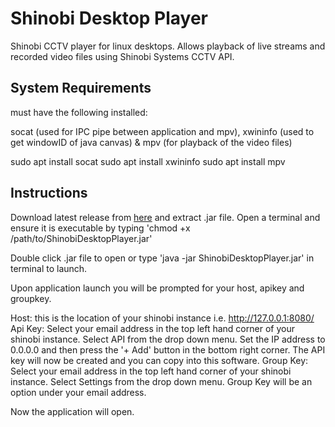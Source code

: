 # Shinobi Desktop Player
Shinobi CCTV player for linux desktops. Allows playback of live streams and recorded video files using Shinobi Systems CCTV API.

<h2>System Requirements</h2>
must have the following installed:

socat (used for IPC pipe between application and mpv), xwininfo (used to get windowID of java canvas) & mpv (for playback of the video files)

sudo apt install socat 
sudo apt install xwininfo
sudo apt install mpv

<h2>Instructions</h2>
Download latest release from <a href="https://github.com/matthew-stafford/ShinobiDesktopPlayer/releases" target="_blank">here</a> and extract .jar file. Open a terminal and ensure it is executable by typing 'chmod +x /path/to/ShinobiDesktopPlayer.jar'

Double click .jar file to open or type 'java -jar ShinobiDesktopPlayer.jar' in terminal to launch.

Upon application launch you will be prompted for your host, apikey and groupkey.

Host: this is the location of your shinobi instance i.e. http://127.0.0.1:8080/
Api Key: Select your email address in the top left hand corner of your shinobi instance. Select API from the drop down menu. Set the IP address to 0.0.0.0 and then press the '+ Add' button in the bottom right corner. The API key will now be created and you can copy into this software.
Group Key: Select your email address in the top left hand corner of your shinobi instance. Select Settings from the drop down menu. Group Key will be an option under your email address.

Now the application will open.

